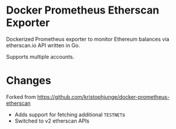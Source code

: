 # Docker Prometheus Etherscan Exporter

Dockerized Prometheus exporter to monitor Ethereum balances via etherscan.io API written in Go.

Supports multiple accounts.

# Changes

Forked from https://github.com/kristophjunge/docker-prometheus-etherscan

* Adds support for fetching additional `TESTNET`s
* Switched to v2 etherscan APIs
